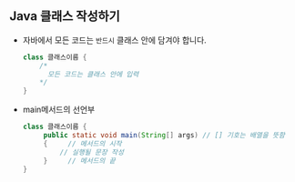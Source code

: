 ## Java 클래스 작성하기

* 자바에서 모든 코드는 `반드시` 클래스 안에 담겨야 합니다.

  ```java
  class 클래스이름 {
      /*
      	모든 코드는 클래스 안에 입력
      */
  }
  ```

  

* main메서드의 선언부

  ```java
  class 클래스이름 {
       public static void main(String[] args) // [] 기호는 배열을 뜻함
       {	 // 메서드의 시작
           // 실행될 문장 작성
       }	 // 메서드의 끝
  }
  ```

  